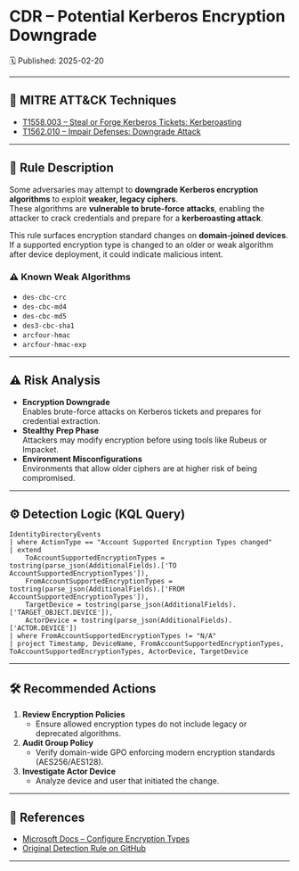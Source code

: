# CDR – Potential Kerberos Encryption Downgrade
🗓️ Published: 2025-02-20

---

## 🧠 MITRE ATT&CK Techniques

- [T1558.003 – Steal or Forge Kerberos Tickets: Kerberoasting](https://attack.mitre.org/techniques/T1558/003/)
- [T1562.010 – Impair Defenses: Downgrade Attack](https://attack.mitre.org/techniques/T1562/010/)

---

## 💍 Rule Description

Some adversaries may attempt to **downgrade Kerberos encryption algorithms** to exploit **weaker, legacy ciphers**.  
These algorithms are **vulnerable to brute-force attacks**, enabling the attacker to crack credentials and prepare for a **kerberoasting attack**.

This rule surfaces encryption standard changes on **domain-joined devices**. If a supported encryption type is changed to an older or weak algorithm after device deployment, it could indicate malicious intent.

### ⚠️ Known Weak Algorithms

- `des-cbc-crc`
- `des-cbc-md4`
- `des-cbc-md5`
- `des3-cbc-sha1`
- `arcfour-hmac`
- `arcfour-hmac-exp`

---

## ⚠️ Risk Analysis

- **Encryption Downgrade**  
  Enables brute-force attacks on Kerberos tickets and prepares for credential extraction.
- **Stealthy Prep Phase**  
  Attackers may modify encryption before using tools like Rubeus or Impacket.
- **Environment Misconfigurations**  
  Environments that allow older ciphers are at higher risk of being compromised.

---

## ⚙️ Detection Logic (KQL Query)

```kusto
IdentityDirectoryEvents
| where ActionType == "Account Supported Encryption Types changed"
| extend
    ToAccountSupportedEncryptionTypes = tostring(parse_json(AdditionalFields).['TO AccountSupportedEncryptionTypes']),
    FromAccountSupportedEncryptionTypes = tostring(parse_json(AdditionalFields).['FROM AccountSupportedEncryptionTypes']),
    TargetDevice = tostring(parse_json(AdditionalFields).['TARGET_OBJECT.DEVICE']),
    ActorDevice = tostring(parse_json(AdditionalFields).['ACTOR.DEVICE'])
| where FromAccountSupportedEncryptionTypes != "N/A"
| project Timestamp, DeviceName, FromAccountSupportedEncryptionTypes, ToAccountSupportedEncryptionTypes, ActorDevice, TargetDevice
```

---

## 🛠️ Recommended Actions

1. **Review Encryption Policies**
   - Ensure allowed encryption types do not include legacy or deprecated algorithms.
2. **Audit Group Policy**
   - Verify domain-wide GPO enforcing modern encryption standards (AES256/AES128).
3. **Investigate Actor Device**
   - Analyze device and user that initiated the change.

---

## 💎 References

- [Microsoft Docs – Configure Encryption Types](https://learn.microsoft.com/en-us/windows/security/threat-protection/security-policy-settings/network-security-configure-encryption-types-allowed-for-kerberos)
- [Original Detection Rule on GitHub](https://github.com/Bert-JanP/Hunting-Queries-Detection-Rules/blob/main/Defender%20For%20Identity/PotentialKerberosEncryptionDowngrade.md)

---
